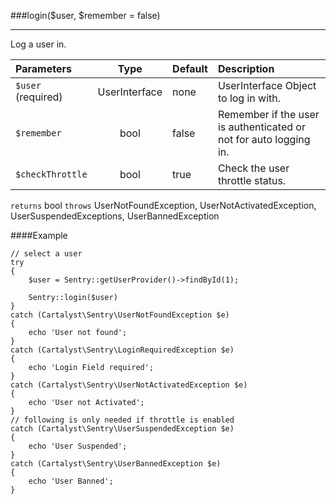 <a id="login"></a>
###login($user, $remember = false)

----------

Log a user in.

Parameters                   | Type            | Default       | Description
:--------------------------- | :-------------: | :------------ | :--------------
`$user` (required)           | UserInterface   | none          | UserInterface Object to log in with.
`$remember`                  | bool            | false         | Remember if the user is authenticated or not for auto logging in.
`$checkThrottle`             | bool            | true          | Check the user throttle status.

`returns` bool
`throws`  UserNotFoundException, UserNotActivatedException, UserSuspendedExceptions, UserBannedException

####Example

	// select a user
	try
	{
		$user = Sentry::getUserProvider()->findById(1);

		Sentry::login($user)
	}
	catch (Cartalyst\Sentry\UserNotFoundException $e)
	{
		echo 'User not found';
	}
	catch (Cartalyst\Sentry\LoginRequiredException $e)
	{
		echo 'Login Field required';
	}
	catch (Cartalyst\Sentry\UserNotActivatedException $e)
	{
		echo 'User not Activated';
	}
	// following is only needed if throttle is enabled
	catch (Cartalyst\Sentry\UserSuspendedException $e)
	{
		echo 'User Suspended';
	}
	catch (Cartalyst\Sentry\UserBannedException $e)
	{
		echo 'User Banned';
	}